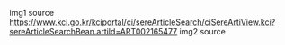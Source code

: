 img1 source https://www.kci.go.kr/kciportal/ci/sereArticleSearch/ciSereArtiView.kci?sereArticleSearchBean.artiId=ART002165477
img2 source

